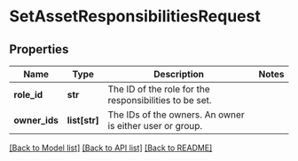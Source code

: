 # SetAssetResponsibilitiesRequest

## Properties
Name | Type | Description | Notes
------------ | ------------- | ------------- | -------------
**role_id** | **str** | The ID of the role for the responsibilities to be set. | 
**owner_ids** | **list[str]** | The IDs of the owners. An owner is either user or group. | 

[[Back to Model list]](../README.md#documentation-for-models) [[Back to API list]](../README.md#documentation-for-api-endpoints) [[Back to README]](../README.md)


